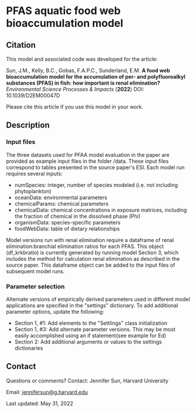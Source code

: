 # PFAS aquatic food web bioaccumulation model

## Citation

This model and associated code was developed for the article: 

Sun, J.M., Kelly, B.C., Gobas, F.A.P.C., Sunderland, E.M.
**A food web bioaccumulation model for the accumulation of per- and polyfluoroalkyl substances (PFAS) in fish: how important is renal elimination?** 
_Environmental Science Processes & Impacts_ (**2022**) DOI: 10.1039/D2EM00047D

Please cite this article if you use this model in your work.

## Description

### Input files

The three datasets used for PFAA model evaluation in the paper are provided as example input files in the folder /data. These input files correspond to tables presented in the source paper's ESI. Each model run requires several inputs:

- numSpecies: integer, number of species modeled (i.e. not including phytoplankton)
- oceanData: environmental parameters 
- chemicalParams: chemical parameters
- chemicalData: chemical concentrations in exposure matrices, including the fraction of chemical in the dissolved phase (Phi)
- organismData: species-specific parameters
- foodWebData: table of dietary relationships  

Model versions run with renal elimination require a dataframe of renal elimination:branchial elimination ratios for each PFAS. This object (df_krkbratio) is currently generated by running model Section 3, which includes the method for calculation renal elimination as described in the source paper. This dataframe object can be added to the input files of subsequent model runs. 


### Parameter selection 

Alternate versions of empirically derived parameters used in different model applications are specified in the "settings" dictionary. To add additional parameter options, update the following: 

- Section 1, #1: Add elements to the "Settlings" class initialization
- Section 1, #3: Add alternate parameter versions. This may be most easily accomplished using an if statement(see example for Ed)
- Section 2: Add additional arguments or values to the settings dictionaries 




## Contact


Questions or comments? Contact: Jennifer Sun, Harvard University

Email: jennifersun@g.harvard.edu

Last updated: May 31, 2022


